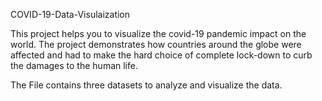 COVID-19-Data-Visulaization

This project helps you to visualize the covid-19 pandemic impact on the world. The project demonstrates how countries around the globe were affected and 
had to make the hard choice of complete lock-down to curb the damages to the human life.

The File contains three datasets to analyze and visualize the data.
